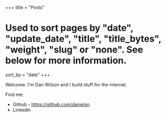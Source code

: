 +++
title = "Posts"
# Used to sort pages by "date", "update_date", "title", "title_bytes", "weight", "slug" or "none". See below for more information.
sort_by = "date"
+++

Welcome. I'm Dan Wilson and I build stuff for the internet.

Find me:
* Github - https://github.com/danwlsn
* Linkedin
